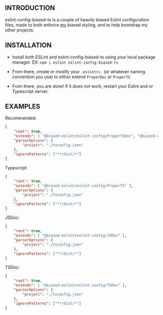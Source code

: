 INTRODUCTION
------------

eslint-config-biased-ts is a couple of heavily biased Eslint configuration files, made to both enforce
[my](https://github.com/acelikesghosts) biased styling, and to help bootstrap my other projects.

INSTALLATION
------------
 
 * Install both ESLint and eslint-config-biased-ts using your local package manager.
   EX: `npm i eslint eslint-config-biased-ts`

 * From there, create or modify your `.eslintrc.` (or whatever naming convention you use) to either
   extend `ProperDoc` or `ProperTS`

 * From there, you are done! If it does not work, restart your Eslint and or Typescript server.

EXAMPLES
------------

Recommended:
```json
{
    "root": true,
    "extends": [ "@biased-eslint/eslint-config/ProperTSDoc", "@biased-eslint/eslint-config/ProperTS" ],
    "parserOptions": {
        "project": "./tsconfig.json"
    },
    "ignorePatterns": ["**/dist/*"]
}
```

Typescript:
```json
{
    "root": true,
    "extends": [ "@biased-eslint/eslint-config/ProperTS" ],
    "parserOptions": {
        "project": "./tsconfig.json"
    },
    "ignorePatterns": ["**/dist/*"]
}
```

JSDoc:
```json
{
    "root": true,
    "extends": [ "@biased-eslint/eslint-config/JSDoc" ],
    "parserOptions": {
        "project": "./tsconfig.json"
    },
    "ignorePatterns": ["**/dist/*"]
}
```

TSDoc:
```json
{
    "root": true,
    "extends": [ "@biased-eslint/eslint-config/TSDoc" ],
    "parserOptions": {
        "project": "./tsconfig.json"
    },
    "ignorePatterns": ["**/dist/*"]
}
```
